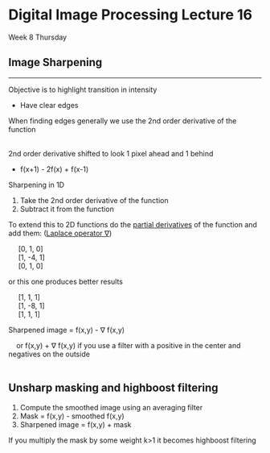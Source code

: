 # Digital Image Processing Lecture 16
Week 8 Thursday

## Image Sharpening
---

Objective is to highlight transition in intensity
* Have clear edges

When finding edges generally we use the 2nd order derivative of the function<br></br>

2nd order derivative shifted to look 1 pixel ahead and 1 behind<br>

* f(x+1) - 2f(x) + f(x-1)

Sharpening in 1D

1. Take the 2nd order derivative of the function
2. Subtract it from the function

To extend this to 2D functions do the [partial derivatives](https://en.wikipedia.org/wiki/Partial_derivative) of the function and add them: ([Laplace operator ∇](https://en.wikipedia.org/wiki/Laplace_operator))

&nbsp;&nbsp;&nbsp;&nbsp;&nbsp;[0, 1, 0]<br>
&nbsp;&nbsp;&nbsp;&nbsp;&nbsp;[1, -4, 1]<br>
&nbsp;&nbsp;&nbsp;&nbsp;&nbsp;[0, 1, 0]<br>

or this one produces better results

&nbsp;&nbsp;&nbsp;&nbsp;&nbsp;[1, 1, 1]<br>
&nbsp;&nbsp;&nbsp;&nbsp;&nbsp;[1, -8, 1]<br>
&nbsp;&nbsp;&nbsp;&nbsp;&nbsp;[1, 1, 1]<br>

Sharpened image = f(x,y) - ∇ f(x,y)<br>

&nbsp;&nbsp;&nbsp;&nbsp;or f(x,y) + ∇ f(x,y) if you use a filter with a positive in the center and negatives on the outside<br></br>

## Unsharp masking and highboost filtering

1. Compute the smoothed image using an averaging filter
2. Mask = f(x,y) - smoothed f(x,y)
3. Sharpened image = f(x,y) + mask

If you multiply the mask by some weight k>1 it becomes highboost filtering<br></br>